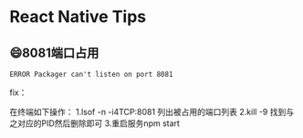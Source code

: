 # React Native Tips


## :smile:8081端口占用
```
ERROR Packager can't listen on port 8081
```
fix：

在终端如下操作：
1.lsof -n -i4TCP:8081 列出被占用的端口列表
2.kill -9 <PID> 找到与之对应的PID然后删除即可
3.重启服务npm start


